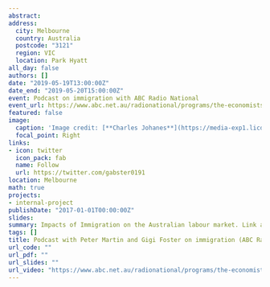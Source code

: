 ```yaml
---
abstract: 
address:
  city: Melbourne
  country: Australia
  postcode: "3121"
  region: VIC
  location: Park Hyatt 
all_day: false
authors: []
date: "2019-05-19T13:00:00Z"
date_end: "2019-05-20T15:00:00Z"
event: Podcast on immigration with ABC Radio National
event_url: https://www.abc.net.au/radionational/programs/the-economists/immigration/11070132
featured: false
image:
  caption: 'Image credit: [**Charles Johanes**](https://media-exp1.licdn.com/dms/image/C5622AQHRcgfvMkCeRQ/feedshare-shrink_2048_1536/0?e=1586995200&v=beta&t=ydZ1x4O7VpbBaxJuROoQKKYWNELDiyZYZPFhqdJi9zE)'
  focal_point: Right
links:
- icon: twitter
  icon_pack: fab
  name: Follow
  url: https://twitter.com/gabster0191
location: Melbourne
math: true
projects:
- internal-project
publishDate: "2017-01-01T00:00:00Z"
slides:
summary: Impacts of Immigration on the Australian labour market. Link available [here](https://www.abc.net.au/radionational/programs/the-economists/immigration/11070132)
tags: []
title: Podcast with Peter Martin and Gigi Foster on immigration (ABC Radio National)
url_code: ""
url_pdf: ""
url_slides: ""
url_video: "https://www.abc.net.au/radionational/programs/the-economists/immigration/11070132"
---
```


